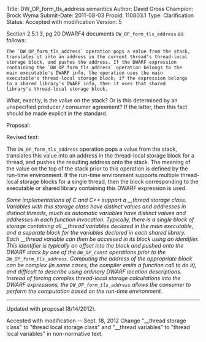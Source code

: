 Title:       DW_OP_form_tls_address semantics
Author:      David Gross
Champion:    Brock Wyma
Submit-Date: 2011-08-03
Propid:      110803.1
Type:        Clarification
Status:      Accepted with modification
Version:     5

Section 2.5.1.3, pg 20
DWARF4 documents `DW_OP_form_tls_address` as follows:

    The `DW_OP_form_tls_address` operation pops a value from the stack,
    translates it into an address in the current thread's thread-local
    storage block, and pushes the address. If the DWARF expression
    containing the `DW_OP_form_tls_address` operation belongs to the
    main executable's DWARF info, the operation uses the main
    executable's thread-local storage block; if the expression belongs
    to a shared library's DWARF info, then it uses that shared
    library's thread-local storage block.

What, exactly, is the value on the stack?  Or is this determined by an
unspecified producer / consumer agreement?  If the latter, then this fact
should be made explicit in the standard.


Proposal:

Revised text:

   The `DW_OP_form_tls_address` operation pops a value from the stack,
   translates this value into an address in the thread-local 
   storage block for a thread, and pushes the resulting address onto the 
   stack.  The meaning of the value on the top of the stack prior to this 
   operation is defined by the run-time environment.  If the run-time 
   environment supports multiple thread-local storage blocks for a single 
   thread, then the block corresponding to the executable or shared 
   library containing this DWARF expression is used.

*Some implementations of C and C++ support a __thread storage class.
   Variables with this storage class have distinct values and addresses in
   distinct threads, much as automatic variables have distinct values and
   addresses in each function invocation.  Typically, there is a single block
   of storage containing all __thread variables declared in the main
   executable, and a separate block for the variables declared in each shared
   library.  Each __thread variable can then be accessed in its block using an
   identifier. This identifier is typically an offset into the block and pushed
   onto the DWARF stack by one of the `DW_OP_const` operations prior to the
   `DW_OP_form_tls_address`.  Computing the address of the appropriate block can
   be complex (in some cases, the compiler emits a function call to do it), and
   difficult to describe using ordinary DWARF location descriptions.  Instead of
   forcing complex thread-local storage calculations into the DWARF expressions,
   the `DW_OP_form_tls_address` allows the consumer to perform the computation
   based on the run-time environment.*


----

Updated with proposal (8/14/2012).

Accepted with modification -- Sept. 18, 2012
Change "__thread storage class" to "thread local storage class" and
"__thread variables" to "thread local variables" in non-normative text.

